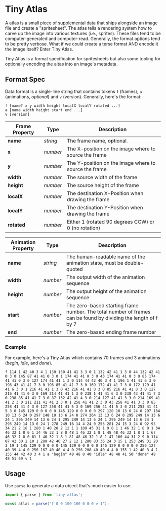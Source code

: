 # Tiny Atlas

A atlas is a small piece of supplemental data that ships alongside an image file and create a "spritesheet". The atlas tells a rendering system how to carve up the image into various textures (i.e., sprites). These files tend to be computer-generated and computer-read. Generally, the format options tend to be pretty verbose. What if we could create a terse format AND encode it the image itself? Enter Tiny Atlas.

Tiny Atlas is a format specification for spritesheets but also some tooling for optionally encoding the altas into an image's metadata.

## Format Spec

Data format is a single-line string that contains tokens `f` (frames), `a` (animations, _optional_) and `v` (version). Generally, here's the format:

```
f [name? x y width height localX localY rotated ...]
a [name width height start end ...]
v [version]
```

| Frame Property | Type     | Description                                           |
| -------------- | -------- | ----------------------------------------------------- |
| **name**       | _string_ | The frame name, optional.                             |
| **x**          | _number_ | The X-position on the image where to source the frame |
| **y**          | _number_ | The Y-position on the image where to source the frame |
| **width**      | _number_ | The source width of the frame                         |
| **height**     | _number_ | The source height of the frame                        |
| **localX**     | _number_ | The destination X-Position when drawing the frame     |
| **localY**     | _number_ | The destination Y-Position when drawing the frame     |
| **rotated**    | _number_ | Either 1 (rotated 90 degrees CCW) or 0 (no rotation)  |

| Animation Property | Type     | Description                                                                                                    |
| ------------------ | -------- | -------------------------------------------------------------------------------------------------------------- |
| **name**           | _string_ | The human-readable name of the animation state, must be double-quoted                                          |
| **width**          | _number_ | The output width of the animation sequence                                                                     |
| **height**         | _number_ | The output height of the animation sequence                                                                    |
| **start**          | _number_ | The zero-based starting frame number. The total number of frames can be found by dividing the length of f by 7 |
| **end**            | _number_ | The zero-based ending frame number                                                                             |

### Example

For example, here's a Tiny Atlas which contains 70 frames and 3 animations (_begin_, _idle_, and _done_).

`f 114 1 42 40 3 4 1 130 130 41 41 3 3 0 1 132 42 41 1 3 0 44 132 42 41 0 3 0 145 87 41 41 0 3 0 1 174 41 41 0 3 0 43 174 41 41 0 3 0 85 174 41 41 0 3 0 127 174 41 41 1 3 0 114 44 42 40 3 4 1 196 1 41 41 6 3 0 196 43 41 41 7 3 0 196 85 41 41 7 3 0 169 172 41 41 7 3 0 172 129 41 41 6 3 0 1 216 41 41 1 3 0 43 216 41 41 0 3 0 85 216 41 41 0 3 0 127 216 41 41 0 3 0 169 214 41 41 1 3 0 238 1 41 41 6 3 0 238 43 41 41 7 3 0 238 85 41 41 7 3 0 87 132 42 41 4 3 0 214 127 41 41 3 3 0 214 169 41 41 2 3 0 211 211 41 41 2 3 0 1 258 41 41 2 3 0 43 258 41 41 3 3 0 85 258 41 41 4 3 0 127 258 41 41 5 3 0 169 256 41 41 5 3 0 211 253 41 41 5 3 0 145 129 0 0 0 0 0 145 129 0 0 0 0 0 297 120 10 13 6 24 0 297 134 10 13 6 24 0 297 148 10 13 6 24 0 274 264 13 13 6 24 0 295 249 14 13 6 24 1 295 249 14 13 6 24 1 295 249 14 13 6 24 1 295 249 14 13 6 24 1 295 249 14 13 6 24 1 278 249 16 14 4 24 0 253 281 24 15 3 24 0 92 95 34 21 2 18 1 280 1 40 28 2 12 1 1 100 45 31 1 9 0 1 1 46 32 1 8 0 1 34 46 32 1 8 0 1 34 46 32 1 8 0 48 1 46 32 1 8 1 48 48 46 32 1 8 1 1 67 46 32 1 8 0 81 1 46 32 1 8 1 81 48 46 32 1 8 1 47 100 44 31 2 9 0 114 87 42 30 2 10 1 280 42 40 27 2 12 1 280 83 36 24 3 15 1 253 249 31 20 3 19 1 145 129 0 0 0 0 0 145 129 0 0 0 0 0 145 129 0 0 0 0 0 256 127 40 39 4 4 0 256 167 40 40 4 4 0 256 208 40 40 4 4 0 155 1 42 40 3 4 1 155 44 42 40 3 4 1 a "begin" 48 48 0 40 "idle" 48 48 41 50 "done" 48 48 51 69 v 1`

## Usage

Use `parse` to generate a data object that's much easier to use.

```ts
import { parse } from 'tiny-atlas';

const atlas = parse('f 0 0 100 100 0 0 0 v 1');
```
